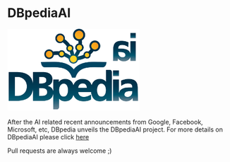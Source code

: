 # DBpediaAI

![DBpediaAI](DBpediaAI.png)

After the AI related recent announcements from Google, Facebook, Microsoft, etc, DBpedia unveils the DBpediaAI project.
For more details on DBpediaAI please click [here](http://tinyurl.com/hva44ha)

Pull requests are always welcome ;)
